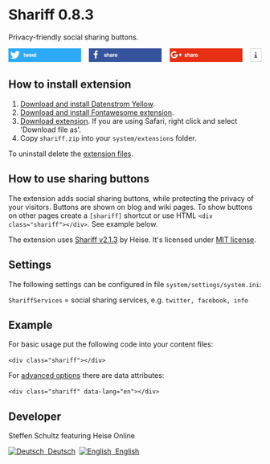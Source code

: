 Shariff 0.8.3
=======================
Privacy-friendly social sharing buttons.

![Screenshot](shariff-screenshot.png?raw=true)

## How to install extension

1. [Download and install Datenstrom Yellow](https://github.com/datenstrom/yellow/).
2. [Download and install Fontawesome extension](https://github.com/datenstrom/yellow-extensions/tree/master/features/fontawesome).   
3. [Download extension](https://github.com/schulle4u/yellow-extensions-schulle4u/raw/master/zip/shariff.zip). If you are using Safari, right click and select 'Download file as'.
4. Copy `shariff.zip` into your `system/extensions` folder.

To uninstall delete the [extension files](extension.ini).

## How to use sharing buttons

The extension adds social sharing buttons, while protecting the privacy of your visitors. Buttons are shown on blog and wiki pages. To show buttons on other pages create a `[shariff]` shortcut or use HTML `<div class="shariff"></div>`. See example below.

The extension uses [Shariff v2.1.3](https://github.com/heiseonline/shariff) by Heise. It's licensed under [MIT license](https://opensource.org/licenses/MIT).

## Settings

The following settings can be configured in file `system/settings/system.ini`:

`ShariffServices` = social sharing services,  e.g. `twitter, facebook, info`  

## Example

For basic usage put the following code into your content files: 

`<div class="shariff"></div>`

For [advanced options](https://github.com/heiseonline/shariff#options-data-attributes) there are data attributes: 

`<div class="shariff" data-lang="en"></div>`

## Developer

Steffen Schultz featuring Heise Online

<p>
<a href="README-de.md"><img src="https://raw.githubusercontent.com/datenstrom/yellow-developers/master/media/images/language-de.png" width="15" height="15" alt="Deutsch">&nbsp; Deutsch</a>&nbsp;
<a href="README.md"><img src="https://raw.githubusercontent.com/datenstrom/yellow-developers/master/media/images/language-en.png" width="15" height="15" alt="English">&nbsp; English</a>&nbsp;
</p>
